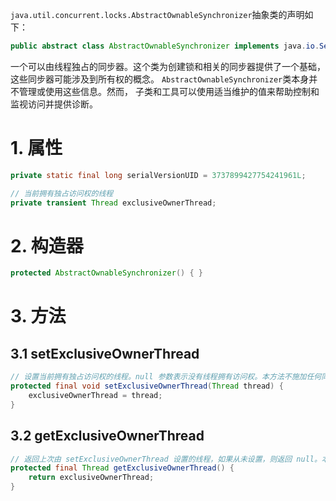 `java.util.concurrent.locks.AbstractOwnableSynchronizer`抽象类的声明如下：
```java
public abstract class AbstractOwnableSynchronizer implements java.io.Serializable
```
一个可以由线程独占的同步器。这个类为创建锁和相关的同步器提供了一个基础，这些同步器可能涉及到所有权的概念。
`AbstractOwnableSynchronizer`类本身并不管理或使用这些信息。然而，
子类和工具可以使用适当维护的值来帮助控制和监视访问并提供诊断。

# 1. 属性
```java
private static final long serialVersionUID = 3737899427754241961L;

// 当前拥有独占访问权的线程
private transient Thread exclusiveOwnerThread;
```

# 2. 构造器
```java
protected AbstractOwnableSynchronizer() { }
```

# 3. 方法

## 3.1 setExclusiveOwnerThread
```java
// 设置当前拥有独占访问权的线程。null 参数表示没有线程拥有访问权。本方法不施加任何同步或 volatile 字段访问。
protected final void setExclusiveOwnerThread(Thread thread) {
    exclusiveOwnerThread = thread;
}
```

## 3.2 getExclusiveOwnerThread
```java
// 返回上次由 setExclusiveOwnerThread 设置的线程，如果从未设置，则返回 null。本方法不施加任何同步或 volatile 字段访问。
protected final Thread getExclusiveOwnerThread() {
    return exclusiveOwnerThread;
}
```